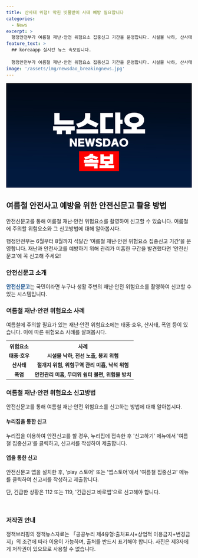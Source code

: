 ```yaml
---
title: 산사태 위험! 막힌 빗물받이 사태 예방 필요합니다
categories:
  - News
excerpt: >
  행정안전부가 여름철 재난·안전 위험요소 집중신고 기간을 운영합니다. 시설물 낙하, 산사태, 폭염 등의 위험요소를 안전신문고를 통해 신고할 수 있으며, 누리집과 스마트폰 앱을 통해 이용할 수 있습니다. 긴급한 상황은 112 또는 119, ‘긴급신고 바로앱’으로 신고해야 하며, 자료 출처는 정책브리핑(www.korea.kr)입니다.
feature_text: >
  ## koreaapp 실시간 뉴스 속보입니다.

  행정안전부가 여름철 재난·안전 위험요소 집중신고 기간을 운영합니다. 시설물 낙하, 산사태, 폭염 등의 위험요소를 안전신문고를 통해 신고할 수 있으며, 누리집과 스마트폰 앱을 통해 이용할 수 있습니다. 긴급한 상황은 112 또는 119, ‘긴급신고 바로앱’으로 신고해야 하며, 자료 출처는 정책브리핑(www.korea.kr)입니다.
image: '/assets/img/newsdao_breakingnews.jpg'
---
```


<p><img src="/assets/img/newsdao_breakingnews.jpg" alt="koreaapp 속보" /></p>

<h2 data-ke-size="size26">여름철 안전사고 예방을 위한 안전신문고 활용 방법</h2>

<p>안전신문고를 통해 여름철 재난·안전 위험요소를 촬영하여 신고할 수 있습니다. 여름철에 주의할 위험요소와 그 신고방법에 대해 알아봅시다.</p>

<p data-ke-size="size16">행정안전부는 6월부터 8월까지 석달간 ‘여름철 재난·안전 위험요소 집중신고 기간’을 운영합니다. 재난과 안전사고를 예방하기 위해 관리가 미흡한 구간을 발견했다면 ‘안전신문고’에 꼭 신고해 주세요!</p>

<h3>안전신문고 소개</h3>

<p><b><span style="color: #1a5490;">안전신문고</span></b>는 국민이라면 누구나 생활 주변의 재난·안전 위험요소를 촬영하여 신고할 수 있는 시스템입니다.</p>

<h3>여름철 재난·안전 위험요소 사례</h3>

<p>여름철에 주의할 필요가 있는 재난·안전 위험요소에는 태풍·호우, 산사태, 폭염 등이 있습니다. 이에 따른 위험요소 사례를 살펴봅시다.</p>

<table>
    <tr>
        <th>위험요소</th>
        <th>사례</th>
    </tr>
    <tr>
        <td style="text-align: center; height: 17px;"><b>태풍·호우</b></td>
        <td style="text-align: center; height: 17px;"><b>시설물 낙하, 전선 노출, 붕괴 위험</b></td>
    </tr>
    <tr>
        <td style="text-align: center; height: 17px;"><b>산사태</b></td>
        <td style="text-align: center; height: 17px;"><b>절개지 위험, 위험구역 관리 미흡, 낙석 위험</b></td>
    </tr>
    <tr>
        <td style="text-align: center; height: 17px;"><b>폭염</b></td>
        <td style="text-align: center; height: 17px;"><b>안전관리 미흡, 무더위 쉼터 불편, 위험물 방치</b></td>
    </tr>
</table>

<p data-ke-size="size16"></p>

<h3>여름철 재난·안전 위험요소 신고방법</h3>

<p>안전신문고를 통해 여름철 재난·안전 위험요소를 신고하는 방법에 대해 알아봅시다.</p>

<h4>누리집을 통한 신고</h4>

<p>누리집을 이용하여 안전신고를 할 경우, 누리집에 접속한 후 '신고하기' 메뉴에서 '여름철 집중신고'를 클릭하고, 신고서를 작성하여 제출합니다.</p>

<h4>앱을 통한 신고</h4>

<p>안전신문고 앱을 설치한 후, 'play 스토어' 또는 '앱스토어'에서 '여름철 집중신고' 메뉴를 클릭하여 신고서를 작성하고 제출합니다.</p>

<p data-ke-size="size16">단, 긴급한 상황은 112 또는 119, '긴급신고 바로앱'으로 신고해야 합니다.</p>

<p data-ke-size="size16">&nbsp;</p>

<h3>저작권 안내</h3>

<p>정책브리핑의 정책뉴스자료는 「공공누리 제4유형:출처표시+상업적 이용금지+변경금지」의 조건에 따라 이용이 가능하며, 출처를 반드시 표기해야 합니다. 사진은 제3자에게 저작권이 있으므로 사용할 수 없습니다.</p>

<p data-ke-size="size16"></p>


